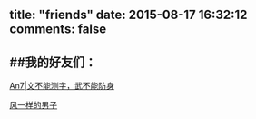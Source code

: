 title: "friends"
date: 2015-08-17 16:32:12
comments: false
---

##我的好友们：
----

   [An7|文不能测字，武不能防身](http://www.an7.me/)
   
   [风一样的男子](http://fy98.com/)